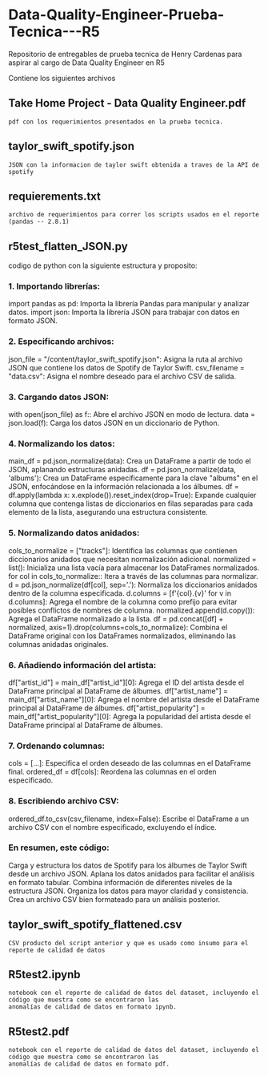 # Data-Quality-Engineer-Prueba-Tecnica---R5
Repositorio de entregables de prueba tecnica de Henry Cardenas para aspirar al cargo de  Data Quality Engineer en R5

Contiene los siguientes archivos

## Take Home Project - Data Quality Engineer.pdf
    pdf con los requerimientos presentados en la prueba tecnica.
## taylor_swift_spotify.json
    JSON con la informacion de taylor swift obtenida a traves de la API de spotify
## requierements.txt
    archivo de requerimientos para correr los scripts usados en el reporte (pandas -- 2.8.1)
## r5test_flatten_JSON.py

codigo de python con la siguiente estructura y proposito:

### 1. Importando librerías:

import pandas as pd: Importa la librería Pandas para manipular y analizar datos.
import json: Importa la librería JSON para trabajar con datos en formato JSON.

### 2. Especificando archivos:

json_file = "/content/taylor_swift_spotify.json": Asigna la ruta al archivo JSON que contiene los datos de Spotify de Taylor Swift.
csv_filename = "data.csv": Asigna el nombre deseado para el archivo CSV de salida.
### 3. Cargando datos JSON:

with open(json_file) as f:: Abre el archivo JSON en modo de lectura.
data = json.load(f): Carga los datos JSON en un diccionario de Python.
### 4. Normalizando los datos:

main_df = pd.json_normalize(data): Crea un DataFrame a partir de todo el JSON, aplanando estructuras anidadas.
df = pd.json_normalize(data, 'albums'): Crea un DataFrame específicamente para la clave "albums" en el JSON, enfocándose en la información relacionada a los álbumes.
df = df.apply(lambda x: x.explode()).reset_index(drop=True): Expande cualquier columna que contenga listas de diccionarios en filas separadas para cada elemento de la lista, asegurando una estructura consistente.
### 5. Normalizando datos anidados:

cols_to_normalize = ["tracks"]: Identifica las columnas que contienen diccionarios anidados que necesitan normalización adicional.
normalized = list(): Inicializa una lista vacía para almacenar los DataFrames normalizados.
for col in cols_to_normalize:: Itera a través de las columnas para normalizar.
d = pd.json_normalize(df[col], sep='.'): Normaliza los diccionarios anidados dentro de la columna especificada.
d.columns = [f'{col}.{v}' for v in d.columns]: Agrega el nombre de la columna como prefijo para evitar posibles conflictos de nombres de columna.
normalized.append(d.copy()): Agrega el DataFrame normalizado a la lista.
df = pd.concat([df] + normalized, axis=1).drop(columns=cols_to_normalize): Combina el DataFrame original con los DataFrames normalizados, eliminando las columnas anidadas originales.
### 6. Añadiendo información del artista:

df["artist_id"] = main_df["artist_id"][0]: Agrega el ID del artista desde el DataFrame principal al DataFrame de álbumes.
df["artist_name"] = main_df["artist_name"][0]: Agrega el nombre del artista desde el DataFrame principal al DataFrame de álbumes.
df["artist_popularity"] = main_df["artist_popularity"][0]: Agrega la popularidad del artista desde el DataFrame principal al DataFrame de álbumes.
### 7. Ordenando columnas:

cols = [...]: Especifica el orden deseado de las columnas en el DataFrame final.
ordered_df = df[cols]: Reordena las columnas en el orden especificado.
### 8. Escribiendo archivo CSV:

ordered_df.to_csv(csv_filename, index=False): Escribe el DataFrame a un archivo CSV con el nombre especificado, excluyendo el índice.

### En resumen, este código:

Carga y estructura los datos de Spotify para los álbumes de Taylor Swift desde un archivo JSON.
Aplana los datos anidados para facilitar el análisis en formato tabular.
Combina información de diferentes niveles de la estructura JSON.
Organiza los datos para mayor claridad y consistencia.
Crea un archivo CSV bien formateado para un análisis posterior.
## taylor_swift_spotify_flattened.csv
    CSV producto del script anterior y que es usado como insumo para el reporte de calidad de datos
## R5test2.ipynb
    notebook con el reporte de calidad de datos del dataset, incluyendo el código que muestra como se encontraron las 
    anomalías de calidad de datos en formato ipynb.
## R5test2.pdf
    notebook con el reporte de calidad de datos del dataset, incluyendo el código que muestra como se encontraron las 
    anomalías de calidad de datos en formato pdf.

